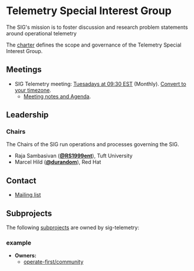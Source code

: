<!---
This is an autogenerated file!

Please do not edit this file directly, but instead make changes to the
sigs.yaml file in the project root.

This file is part of https://github.com/operate-first/community

To understand how this file is generated, see https://git.k8s.io/community/generator/README.md
--->
# Telemetry Special Interest Group

The SIG's mission is to foster discussion and research problem statements around operational telemetry

The [charter](charter.md) defines the scope and governance of the Telemetry Special Interest Group.

## Meetings
* SIG Telemetry meeting: [Tuesadays at 09:30 EST](https://bostonu.zoom.us/j/99523690124?pwd%3DMTc1dVhoeEo4MGhPaGx1eHF2MG00QT09&sa=D&source=calendar&ust=1646017334493225&usg=AOvVaw1U9-vrGPXsNEaOsP0JyY3R#success) (Monthly). [Convert to your timezone](http://www.thetimezoneconverter.com/?t=09:30&tz=EST).
  * [Meeting notes and Agenda](https://docs.google.com/document/d/17ArlqKA_DE3ZDSTMRIblS9bxXDw777k8RtMFdJPFr9M/edit).

## Leadership

### Chairs
The Chairs of the SIG run operations and processes governing the SIG.

* Raja Sambasivan (**[@RS1999ent](https://github.com/RS1999ent)**), Tuft University
* Marcel Hild (**[@durandom](https://github.com/durandom)**), Red Hat

## Contact

- [Mailing list](community@lists.operate-first.cloud)

## Subprojects

The following [subprojects][subproject-definition] are owned by sig-telemetry:
### example
- **Owners:**
  - [operate-first/community](https://github.com/operate-first/community/blob/main/OWNERS)

[subproject-definition]: https://github.com/operate-first/community/blob/master/governance.md#subprojects
<!-- BEGIN CUSTOM CONTENT -->

<!-- END CUSTOM CONTENT -->
